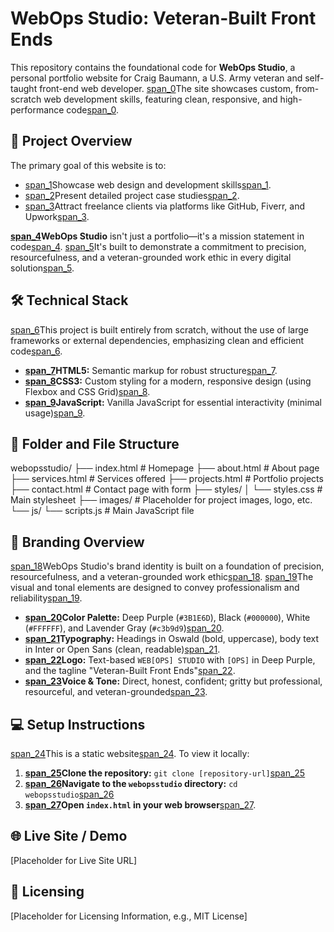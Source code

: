# WebOps Studio: Veteran-Built Front Ends

This repository contains the foundational code for **WebOps Studio**, a personal portfolio website for Craig Baumann, a U.S. Army veteran and self-taught front-end web developer. [span_0](start_span)The site showcases custom, from-scratch web development skills, featuring clean, responsive, and high-performance code[span_0](end_span).

## 🚀 Project Overview

The primary goal of this website is to:
* [span_1](start_span)Showcase web design and development skills[span_1](end_span).
* [span_2](start_span)Present detailed project case studies[span_2](end_span).
* [span_3](start_span)Attract freelance clients via platforms like GitHub, Fiverr, and Upwork[span_3](end_span).

**[span_4](start_span)WebOps Studio** isn't just a portfolio—it's a mission statement in code[span_4](end_span). [span_5](start_span)It's built to demonstrate a commitment to precision, resourcefulness, and a veteran-grounded work ethic in every digital solution[span_5](end_span).

## 🛠️ Technical Stack

[span_6](start_span)This project is built entirely from scratch, without the use of large frameworks or external dependencies, emphasizing clean and efficient code[span_6](end_span).

* **[span_7](start_span)HTML5:** Semantic markup for robust structure[span_7](end_span).
* **[span_8](start_span)CSS3:** Custom styling for a modern, responsive design (using Flexbox and CSS Grid)[span_8](end_span).
* **[span_9](start_span)JavaScript:** Vanilla JavaScript for essential interactivity (minimal usage)[span_9](end_span).

## 📁 Folder and File Structure


webopsstudio/
├── index.html          # Homepage
├── about.html          # About page
├── services.html       # Services offered
├── projects.html       # Portfolio projects
├── contact.html        # Contact page with form
├── styles/
│   └── styles.css      # Main stylesheet
├── images/             # Placeholder for project images, logo, etc.
└── js/
└── scripts.js      # Main JavaScript file

## 🎨 Branding Overview

[span_18](start_span)WebOps Studio's brand identity is built on a foundation of precision, resourcefulness, and a veteran-grounded work ethic[span_18](end_span). [span_19](start_span)The visual and tonal elements are designed to convey professionalism and reliability[span_19](end_span).

* **[span_20](start_span)Color Palette:** Deep Purple (`#3B1E6D`), Black (`#000000`), White (`#FFFFFF`), and Lavender Gray (`#c3b9d9`)[span_20](end_span).
* **[span_21](start_span)Typography:** Headings in Oswald (bold, uppercase), body text in Inter or Open Sans (clean, readable)[span_21](end_span).
* **[span_22](start_span)Logo:** Text-based `WEB[OPS] STUDIO` with `[OPS]` in Deep Purple, and the tagline "Veteran-Built Front Ends"[span_22](end_span).
* **[span_23](start_span)Voice & Tone:** Direct, honest, confident; gritty but professional, resourceful, and veteran-grounded[span_23](end_span).

## 💻 Setup Instructions

[span_24](start_span)This is a static website[span_24](end_span). To view it locally:

1.  **[span_25](start_span)Clone the repository:** `git clone [repository-url]`[span_25](end_span)
2.  **[span_26](start_span)Navigate to the `webopsstudio` directory:** `cd webopsstudio`[span_26](end_span)
3.  **[span_27](start_span)Open `index.html` in your web browser**[span_27](end_span).

## 🌐 Live Site / Demo

[Placeholder for Live Site URL]

## 📜 Licensing

[Placeholder for Licensing Information, e.g., MIT License]


